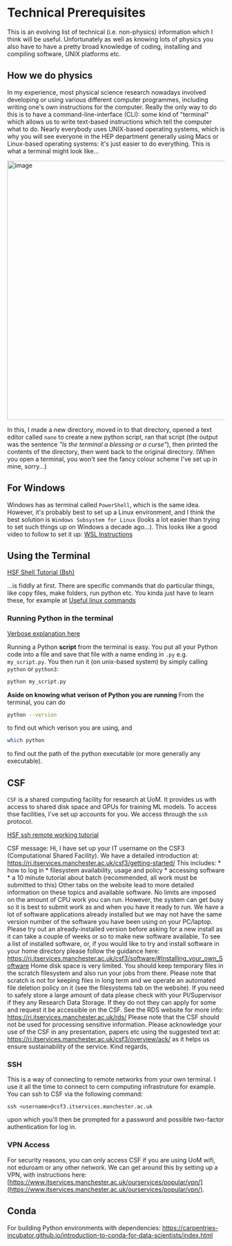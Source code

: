 # Technical Prerequisites

This is an evolving list of technical (i.e. non-physics) information which I think will be useful. Unfortunately as well as knowing lots of physics you also have to have a pretty broad knowledge of coding, installing and compiling software, UNIX platforms etc.

## How we do physics
In my experience, most physical science research nowadays involved developing or using various different computer programmes, including writing one's own instructions for the computer.
Really the only way to do this is to have a command-line-interface (CLI): some kind of "terminal" which allows us to write text-based instructions which tell the computer what to do.
Nearly everybody uses UNIX-based operating systems, which is why you will see everyone in the HEP department generally using Macs or Linux-based operating systems: it's just easier to do everything.
This is what a terminal might look like...

<img width="600" alt="image" src="https://github.com/els285/SummerProjects24/assets/68130081/1489734c-1d13-4a81-9562-68588cf03117">

In this, I made a new directory, moved in to that directory, opened a text editor called `nano` to create a new python script, ran that script (the output was the sentence *"Is the terminal a blessing or a curse"*), then printed the contents of the directory, then went back to the original directory. (When you open a terminal, you won't see the fancy colour scheme I've set up in mine, sorry...)

## For Windows

Windows has as terminal called `PowerShell`, which is the same idea.
However, it's probably best to set up a Linux environment, and I think the best solution is `Windows Subsystem for Linux` (looks a lot easier than trying to set such things up on Windows a decade ago...). 
This looks like a good video to follow to set it up: [WSL Instructions](https://www.youtube.com/watch?v=qYlgUDKKK5A)


## Using the Terminal

[HSF Shell Tutorial (Bsh)](https://swcarpentry.github.io/shell-novice/)

...is fiddly at first. There are specific commands that do particular things, like copy files, make folders, run python etc. You kinda just have to learn these, for example at
[Useful linux commands](https://www.hostinger.co.uk/tutorials/linux-commands)

### Running Python in the terminal
[Verbose explanation here](https://vteams.com/blog/how-to-run-a-python-script-in-terminal/)

Running a Python **script** from the terminal is easy. You put all your Python code into a file and save that file with a name ending in `.py` e.g. `my_script.py`. You then run it (on unix-based system) by simply calling `python` or `python3`:
```bash
python my_script.py
```
**Aside on knowing what verison of Python you are running**
From the terminal, you can do
```bash
python --version
```
to find out which verison you are using, and
```bash
which python
```
to find out the path of the python executable (or more generally any executable).




## CSF

`CSF` is a shared computing facility for research at UoM. It provides us with access to shared disk space and GPUs for training ML models.
To access thse facilities, I've set up accounts for you. We access through the `ssh` protocol.

[HSF ssh remote working tutorial](https://hsf-training.github.io/hsf-training-ssh-webpage/)

CSF message:
Hi, I have set up your IT username on the CSF3 (Computational Shared Facility). We have a detailed introduction at: https://ri.itservices.manchester.ac.uk/csf3/getting-started/ This includes: * how to log in * filesystem availability, usage and policy * accessing software * a 10 minute tutorial about batch (recommended, all work must be submitted to this) Other tabs on the website lead to more detailed information on these topics and available software. No limits are imposed on the amount of CPU work you can run. However, the system can get busy so it is best to submit work as and when you have it ready to run. We have a lot of software applications already installed but we may not have the same version number of the software you have been using on your PC/laptop. Please try out an already-installed version before asking for a new install as it can take a couple of weeks or so to make new software available. To see a list of installed software, or, if you would like to try and install software in your home directory please follow the guidance here: https://ri.itservices.manchester.ac.uk/csf3/software/#Installing_your_own_Software Home disk space is very limited. You should keep temporary files in the scratch filesystem and also run your jobs from there. Please note that scratch is not for keeping files in long term and we operate an automated file deletion policy on it (see the filesystems tab on the website). If you need to safely store a large amount of data please check with your PI/Supervisor if they any Research Data Storage. If they do not they can apply for some and request it be accessible on the CSF. See the RDS website for more info: https://ri.itservices.manchester.ac.uk/rds/ Please note that the CSF should not be used for processing sensitive information. Please acknowledge your use of the CSF in any presentation, papers etc using the suggested text at: https://ri.itservices.manchester.ac.uk/csf3/overview/ack/ as it helps us ensure sustainability of the service. Kind regards,

### SSH 
This is a way of connecting to remote networks from your own terminal. I use it all the time to connect to cern computing infrastruture for example. 
You can ssh to CSF via the following command:
```
ssh <username>@csf3.itservices.manchester.ac.uk
```
upon which you'll then be prompted for a password and possible two-factor authentication for log in.

### VPN Access
For security reasons, you can only access CSF if you are using UoM wifi, not eduroam or any other network.
We can get around this by setting up a VPN, with instructions here: [https://www.itservices.manchester.ac.uk/ourservices/popular/vpn/](https://www.itservices.manchester.ac.uk/ourservices/popular/vpn/).

## Conda 
For building Python environments with dependencies:
[https://carpentries-incubator.github.io/introduction-to-conda-for-data-scientists/index.html
](https://carpentries-incubator.github.io/introduction-to-conda-for-data-scientists/index.html)




